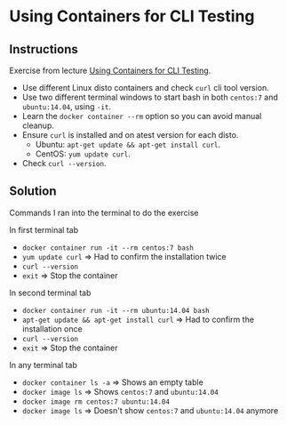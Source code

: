 # Using Containers for CLI Testing

## Instructions

Exercise from lecture [Using Containers for CLI Testing](https://www.udemy.com/course/docker-mastery/learn/lecture/6758368#overview).

- Use different Linux disto containers and check `curl` cli tool version.
- Use two different terminal windows to start bash in both `centos:7` and `ubuntu:14.04`, using `-it`.
- Learn the `docker container --rm` option so you can avoid manual cleanup.
- Ensure `curl` is installed and on atest version for each disto.
  - Ubuntu: `apt-get update && apt-get install curl`.
  - CentOS: `yum update curl`.
- Check `curl --version`.

## Solution

Commands I ran into the terminal to do the exercise

In first terminal tab

- `docker container run -it --rm centos:7 bash`
- `yum update curl` => Had to confirm the installation twice
- `curl --version`
- `exit` => Stop the container

In second terminal tab

- `docker container run -it --rm ubuntu:14.04 bash`
- `apt-get update && apt-get install curl` => Had to confirm the installation once
- `curl --version`
- `exit` => Stop the container

In any terminal tab

- `docker container ls -a` => Shows an empty table
- `docker image ls` => Shows `centos:7` and `ubuntu:14.04`
- `docker image rm centos:7 ubuntu:14.04`
- `docker image ls` => Doesn't show `centos:7` and `ubuntu:14.04` anymore
